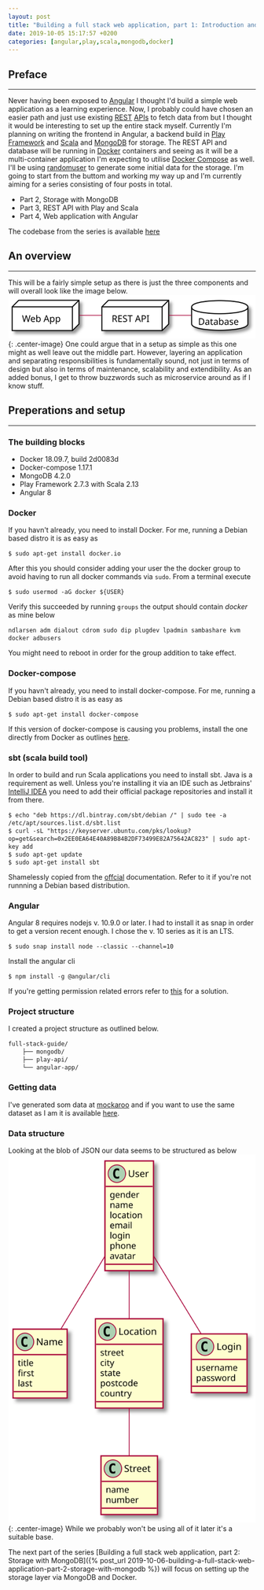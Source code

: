 ```yaml
---
layout: post
title: "Building a full stack web application, part 1: Introduction and setup"
date: 2019-10-05 15:17:57 +0200
categories: [angular,play,scala,mongodb,docker]
---
```


## Preface
---
Never having been exposed to [Angular](https://en.wikipedia.org/wiki/Angular_(web_framework)) I thought I'd build a simple web application as a learning experience. Now, I probably could have chosen an easier path and just use existing [REST](https://en.wikipedia.org/wiki/Representational_state_transfer) [APIs](https://en.wikipedia.org/wiki/Application_programming_interface) to fetch data from but I thought it would be interesting to set up the entire stack myself. Currently I'm planning on writing the frontend in Angular, a backend build in [Play Framework](https://en.wikipedia.org/wiki/Play_Framework) and [Scala](https://en.wikipedia.org/wiki/Scala_(programming_language)) and [MongoDB](https://en.wikipedia.org/wiki/MongoDB) for storage. The REST API and database will be running in [Docker](https://en.wikipedia.org/wiki/Docker_(software)) containers and seeing as it will be a multi-container application I'm expecting to utilise [Docker Compose](https://docs.docker.com/compose/) as well. I'll be using [randomuser](https://randomuser.me) to generate some initial data for the storage. I'm going to start from the buttom and working my way up and I'm currently aiming for a series consisting of four posts in total.

* Part 2, Storage with MongoDB
* Part 3, REST API with Play and Scala
* Part 4, Web application with Angular

The codebase from the series is available [here](https://github.com/ndlarsen/fullstack-webapp-guide)

## An overview
---
This will be a fairly simple setup as there is just the three components and will overall look like the image below.
![Web application architechture](/assets/images/fullstack-webapp-guide/arch.svg){: .center-image}
One could argue that in a setup as simple as this one might as well leave out the middle part. However, layering an application and separating responsibilities is fundamentally sound, not just in terms of design but also in terms of maintenance, scalability and extendibility. As an added bonus, I get to throw buzzwords such as microservice around as if I know stuff. 

## Preperations and setup
---
### The building blocks
* Docker 18.09.7, build 2d0083d
* Docker-compose 1.17.1
* MongoDB 4.2.0
* Play Framework 2.7.3 with Scala 2.13
* Angular 8

### Docker
If you havn't already, you need to install Docker. For me, running a Debian based distro it is as easy as
```
$ sudo apt-get install docker.io
```
After this you should consider adding your user the the docker group to avoid having to run all docker commands via `sudo`. From a terminal execute
```
$ sudo usermod -aG docker ${USER}
```
Verify this succeeded by running `groups` the output should contain *docker* as mine below
```
ndlarsen adm dialout cdrom sudo dip plugdev lpadmin sambashare kvm docker adbusers
```
You might need to reboot in order for the group addition to take effect.

### Docker-compose
If you havn't already, you need to install docker-compose. For me, running a Debian based distro it is as easy as
```
$ sudo apt-get install docker-compose
```
If this version of docker-compose is causing you problems, install the one directly from Docker as outlines [here](https://docs.docker.com/compose/install/).

### sbt (scala build tool)
In order to build and run Scala applications you need to install sbt. Java is a requirement as well. Unless you're installing it via an IDE such as Jetbrains' [IntelliJ IDEA](https://www.jetbrains.com/idea/) you need to add their official package repositories and install it from there.
```
$ echo "deb https://dl.bintray.com/sbt/debian /" | sudo tee -a /etc/apt/sources.list.d/sbt.list
$ curl -sL "https://keyserver.ubuntu.com/pks/lookup?op=get&search=0x2EE0EA64E40A89B84B2DF73499E82A75642AC823" | sudo apt-key add
$ sudo apt-get update
$ sudo apt-get install sbt
```
Shamelessly copied from the [offcial](https://www.scala-sbt.org/1.x/docs/Installing-sbt-on-Linux.html) documentation. Refer to it if you're not runnning a Debian based distribution.

### Angular
Angular 8 requires nodejs v. 10.9.0 or later. I had to install it as snap in order to get a version recent enough. I chose the v. 10 series as it is an LTS.
```
$ sudo snap install node --classic --channel=10
```
Install the angular cli
```
$ npm install -g @angular/cli
```
If you're getting permission related errors refer to [this](https://docs.npmjs.com/resolving-eacces-permissions-errors-when-installing-packages-globally) for a solution.

### Project structure
I created a project structure as outlined below.
```
full-stack-guide/
    ├── mongodb/
    ├── play-api/
    └── angular-app/
```

### Getting data
I've generated som data at [mockaroo](https://mockaroo.com/) and if you want to use the same dataset as I am it is available [here](https://github.com/ndlarsen/fullstack-webapp-guide/blob/master/mongodb/users.json).

### Data structure
Looking at the blob of JSON our data seems to be structured as below
![data structure](/assets/images/fullstack-webapp-guide/data_structure_diagram.svg){: .center-image}
While we probably won't be using all of it later it's a suitable base.

The next part of the series [Building a full stack web application, part 2: Storage with MongoDB]({% post_url 2019-10-06-building-a-full-stack-web-application-part-2-storage-with-mongodb %}) will focus on setting up the storage layer via MongoDB and Docker.
